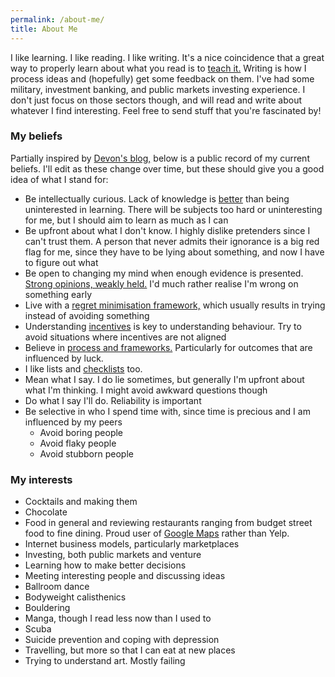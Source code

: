 ```yaml
---
permalink: /about-me/
title: About Me
---
```


[//]: # (Detailed description)
I like learning.
I like reading.
I like writing.
It's a nice coincidence that a great way to properly learn about what you read is to [teach it.](https://fs.blog/2012/04/learn-anything-faster-with-the-feynman-technique/ "Feynman technique") Writing is how I process ideas and (hopefully) get some feedback on them.
I've had some military, investment banking, and public markets investing experience. I don't just focus on those sectors though, and will read and write about whatever I find interesting. Feel free to send stuff that you're fascinated by!

### My beliefs
Partially inspired by [Devon's blog,](https://devonzuegel.com/page/about-me "Devon's blog") below is a public record of my current beliefs. I'll edit as these change over time, but these should give you a good idea of what I stand for:
  * Be intellectually curious. Lack of knowledge is [better](https://xkcd.com/1053/ "Don't make fun of people for when they don't know things") than being uninterested in learning. There will be subjects too hard or uninteresting for me, but I should aim to learn as much as I can
  * Be upfront about what I don't know. I highly dislike pretenders since I can't trust them. A person that never admits their ignorance is a big red flag for me, since they have to be lying about something, and now I have to figure out what
  * Be open to changing my mind when enough evidence is presented. [Strong opinions, weakly held.](https://www.saffo.com/02008/07/26/strong-opinions-weakly-held/ "Saffo on opinions") I'd much rather realise I'm wrong on something early
  * Live with a [regret minimisation framework,](https://awealthofcommonsense.com/2016/10/the-jeff-bezos-regret-minimization-framework/ "Bezos on regret minimisation") which usually results in trying instead of avoiding something
  * Understanding [incentives](https://fs.blog/2016/03/distorting-power-of-incentives/ "Munger on incentives") is key to understanding behaviour. Try to avoid situations where incentives are not aligned
  * Believe in [process and frameworks.](https://25iq.com/2016/10/01/a-dozen-things-you-can-learn-by-reading-the-success-equation-by-michael-mauboussin/ "Mauboussin on process") Particularly for outcomes that are influenced by luck.
  * I like lists and [checklists](http://atulgawande.com/book/the-checklist-manifesto/ "Atul Gawande checklist manifesto") too.
  * Mean what I say. I do lie sometimes, but generally I'm upfront about what I'm thinking. I might avoid awkward questions though
  * Do what I say I'll do. Reliability is important
  * Be selective in who I spend time with, since time is precious and I am influenced by my peers
    * Avoid boring people
    * Avoid flaky people
    * Avoid stubborn people
    
### My interests
  * Cocktails and making them
  * Chocolate
  * Food in general and reviewing restaurants ranging from budget street food to fine dining. Proud user of [Google Maps](https://www.google.com/maps/contrib/103299504307574664914/reviews/@40.7441353,-73.98413,14z/data=!3m1!4b1!4m3!8m2!3m1!1e1 "Maps profile") rather than Yelp. 
  * Internet business models, particularly marketplaces
  * Investing, both public markets and venture
  * Learning how to make better decisions
  * Meeting interesting people and discussing ideas
  * Ballroom dance
  * Bodyweight calisthenics
  * Bouldering
  * Manga, though I read less now than I used to
  * Scuba
  * Suicide prevention and coping with depression
  * Travelling, but more so that I can eat at new places
  * Trying to understand art. Mostly failing
